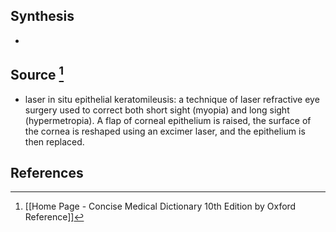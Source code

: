 ## Synthesis
- 
## Source [^1]
- laser in situ epithelial keratomileusis: a technique of laser refractive eye surgery used to correct both short sight (myopia) and long sight (hypermetropia). A flap of corneal epithelium is raised, the surface of the cornea is reshaped using an excimer laser, and the epithelium is then replaced.
## References

[^1]: [[Home Page - Concise Medical Dictionary 10th Edition by Oxford Reference]]